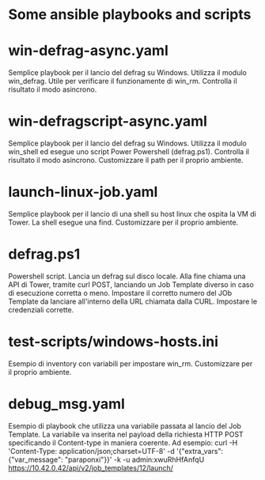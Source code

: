 # Some ansible playbooks and scripts #

# win-defrag-async.yaml #
Semplice playbook per il lancio del defrag su Windows. Utilizza il modulo win_defrag. Utile per verificare il funzionamente di win_rm.
Controlla il risultato il modo asincrono.

# win-defragscript-async.yaml
Semplice playbook per il lancio del defrag su Windows. Utilizza il modulo win_shell ed esegue uno script Power Powershell (defrag.ps1).
Controlla il risultato il modo asincrono.
Customizzare il path per il proprio ambiente.

# launch-linux-job.yaml
Semplice playbook per il lancio di una shell su host linux che ospita la VM di Tower. La shell esegue una find. Customizzare per il proprio ambiente.


# defrag.ps1
Powershell script. Lancia un defrag sul disco locale. Alla fine chiama una API di Tower, tramite curl POST, lanciando un Job Template diverso in caso di esecuzione corretta o meno.
Impostare il corretto numero del JOb Template da lanciare all'interno della URL chiamata dalla CURL.
Impostare le credenziali corrette.

# test-scripts/windows-hosts.ini
Esempio di inventory con variabili per impostare win_rm. Customizzare per il proprio ambiente.

# debug_msg.yaml
Esempio di playbook che utilizza una variabile passata al lancio del Job Template.
La variabile va inserita nel payload della richiesta HTTP POST specificando il Content-type in maniera coerente.
Ad esempio:
curl -H 'Content-Type: application/json;charset=UTF-8' -d '{"extra_vars": {"var_message": "paraponxi"}}' -k -u admin:xwuRhHfAnfqU  https://10.42.0.42/api/v2/job_templates/12/launch/
